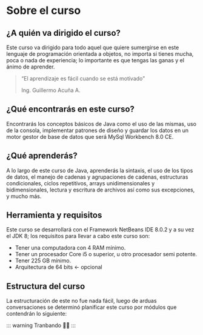 # Sobre el curso

## ¿A quién va dirigido el curso?

Este curso va dirigido para todo aquel que quiere sumergirse en este lenguaje de programación orientada a objetos, no importa si tienes mucha, poca o nada de experiencia; lo importante es que tengas las ganas y el ánimo de aprender.

>“El aprendizaje es fácil cuando se está motivado”
>
>Ing. Guillermo Acuña A.

## ¿Qué encontrarás en este curso?

Encontrarás los conceptos básicos de Java como el uso de las mismas, uso de la consola, implementar patrones de diseño y guardar los datos en un motor gestor de base de datos que será MySql Workbench 8.0 CE.

## ¿Qué aprenderás?

A lo largo de este curso de Java, aprenderás la sintaxis, el uso de los tipos de datos, el manejo de cadenas y agrupaciones de cadenas, estructuras condicionales, ciclos repetitivos, arrays unidimensionales y bidimensionales, lectura y escritura de archivos así como sus excepciones, y mucho más.

## Herramienta y requisitos

Este curso se desarrollará con el Framework  NetBeans IDE 8.0.2 y a su vez el JDK 8; los requisitos para llevar a cabo este curso son:

* Tener una computadora con 4 RAM mínimo.
* Tener un procesador Core i5 o superior, u otro procesador semi potente.
* Tener 225 GB mínimo.
* Arquitectura de 64 bits ← opcional

## Estructura del curso

La estructuración de este no fue nada fácil, luego de arduas conversaciones se determinó planificar este curso por módulos que contendrán lo siguiente:

<About-Module />

::: warning
    Tranbando 👷‍♂️
:::